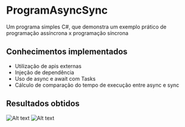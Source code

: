 # ProgramAsyncSync

Um programa simples C#, que demonstra um exemplo prático de programação assíncrona x programação síncrona

## Conhecimentos implementados

- Utilização de apis externas
- Injeção de dependência
- Uso de async e await com Tasks
- Cálculo de comparação do tempo de execução entre async e sync

## Resultados obtidos

![Alt text](ResultadoCmd/ResultCmdAsync.jpg?raw=true "Title")
![Alt text](ResultadoCmd/ResultCmdSync.jpg?raw=true "Title")


